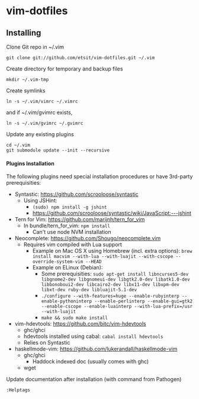 vim-dotfiles
============

Installing
----------

Clone Git repo in ~/.vim
```
git clone git://github.com/etsit/vim-dotfiles.git ~/.vim
```

Create directory for temporary and backup files
```
mkdir ~/.vim-tmp
```

Create symlinks
```
ln -s ~/.vim/vimrc ~/.vimrc
```

and if ~/.vim/gvimrc exists,
```
ln -s ~/.vim/gvimrc ~/.gvimrc
```

Update any existing plugins
```
cd ~/.vim
git submodule update --init --recursive
```


#### Plugins Installation 

The following plugins need special installation procedures
or have 3rd-party prerequisities:
- Syntastic: https://github.com/scrooloose/syntastic
  - Using JSHint:
      - ```(sudo) npm install -g jshint```
      - https://github.com/scrooloose/syntastic/wiki/JavaScript:---jshint
- Tern for Vim: https://github.com/marijnh/tern_for_vim
  - In bundle/tern_for_vim: ```npm install```
    - Can't use node NVM installation
- Neocomplete: https://github.com/Shougo/neocomplete.vim
  - Requires vim compiled with Lua support
    - Example on Mac OS X using Homebrew (incl. extra options): ```brew install macvim --with-lua --with-luajit --with-cscope --override-system-vim --HEAD```
    - Example on ELinux (Debian):
      - Some prerequisities: ```sudo apt-get install libncurses5-dev libgnome2-dev libgnomeui-dev libgtk2.0-dev libatk1.0-dev libbonoboui2-dev libcairo2-dev libx11-dev libxpm-dev libxt-dev ruby-dev libluajit-5.1-dev```
      - ```./configure --with-features=huge --enable-rubyinterp --enable-pythoninterp --enable-perlinterp --enable-gui=gtk2 --enable-cscope --enable-luainterp --with-lua-prefix=/usr --with-luajit```
      - ```make && sudo make install```
- vim-hdevtools: https://github.com/bitc/vim-hdevtools
  - ghc/ghci
  - hdevtools installed using cabal: ```cabal install hdevtools```
  - Relies on Syntastic
- haskellmode-vim: https://github.com/lukerandall/haskellmode-vim
  - ghc/ghci
    - Haddock indexed doc (usually comes with ghc)
  - wget

Update documentation after installation (with command from Pathogen)
```
:Helptags
```

